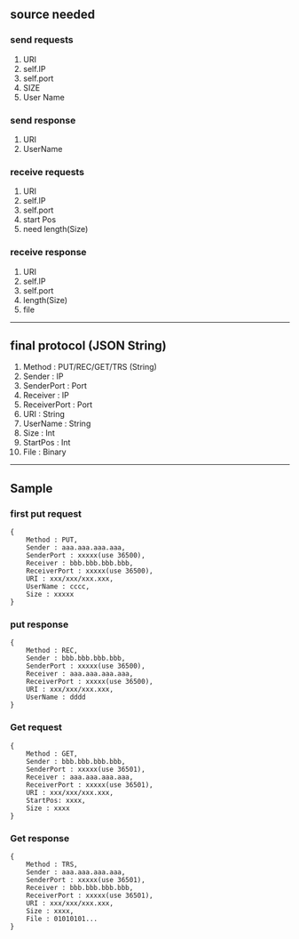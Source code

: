 ## source needed
### send requests
1. URI
2. self.IP
3. self.port
4. SIZE
5. User Name
### send response
1. URI
2. UserName
### receive requests
1. URI
2. self.IP
3. self.port
4. start Pos
5. need length(Size)
### receive response 
1. URI
2. self.IP
3. self.port
4. length(Size)
5. file
---
## final protocol (JSON String)
1. Method : PUT/REC/GET/TRS (String)
2. Sender : IP
3. SenderPort : Port
4. Receiver : IP
5. ReceiverPort : Port
6. URI : String
7. UserName : String
8. Size : Int
9. StartPos : Int
10. File : Binary
---
## Sample

### first put request
```
{ 
    Method : PUT,
    Sender : aaa.aaa.aaa.aaa,
    SenderPort : xxxxx(use 36500),
    Receiver : bbb.bbb.bbb.bbb,
    ReceiverPort : xxxxx(use 36500),
    URI : xxx/xxx/xxx.xxx,
    UserName : cccc,
    Size : xxxxx
}
```

### put response
```
{ 
    Method : REC,
    Sender : bbb.bbb.bbb.bbb,
    SenderPort : xxxxx(use 36500),
    Receiver : aaa.aaa.aaa.aaa,
    ReceiverPort : xxxxx(use 36500),
    URI : xxx/xxx/xxx.xxx,
    UserName : dddd
}
```

### Get request
```
{
    Method : GET,
    Sender : bbb.bbb.bbb.bbb,
    SenderPort : xxxxx(use 36501),
    Receiver : aaa.aaa.aaa.aaa,
    ReceiverPort : xxxxx(use 36501),
    URI : xxx/xxx/xxx.xxx,
    StartPos: xxxx,
    Size : xxxx
}
```

### Get response
```
{
    Method : TRS,
    Sender : aaa.aaa.aaa.aaa,
    SenderPort : xxxxx(use 36501),
    Receiver : bbb.bbb.bbb.bbb,
    ReceiverPort : xxxxx(use 36501),
    URI : xxx/xxx/xxx.xxx,
    Size : xxxx,
    File : 01010101...
}
```